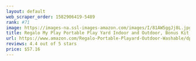 ```yaml
---
layout: default 
﻿web_scraper_order: 1582906419-5489
rank: #71
image: https://images-na.ssl-images-amazon.com/images/I/81AW5ggJj8L.jpg
title: Regalo My Play Portable Play Yard Indoor and Outdoor, Bonus Kit, Includes Carry Case,…
url: https://www.amazon.com/Regalo-Portable-Playard-Outdoor-Washable/dp/B072BPGW6F/ref=zg_mw_baby-products_71?_encoding=UTF8&psc=1&refRID=DDWM5Y6YAF3RS98T1NAA
reviews: 4.4 out of 5 stars
price: $57.16 
---
```

